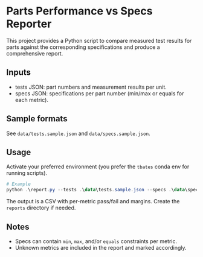 # Parts Performance vs Specs Reporter

This project provides a Python script to compare measured test results for parts against the corresponding specifications and produce a comprehensive report.

## Inputs
- tests JSON: part numbers and measurement results per unit.
- specs JSON: specifications per part number (min/max or equals for each metric).

## Sample formats
See `data/tests.sample.json` and `data/specs.sample.json`.

## Usage
Activate your preferred environment (you prefer the `tbates` conda env for running scripts).

```powershell
# Example
python .\report.py --tests .\data\tests.sample.json --specs .\data\specs.sample.json --out .\reports\report.csv
```

The output is a CSV with per-metric pass/fail and margins. Create the `reports` directory if needed.

## Notes
- Specs can contain `min`, `max`, and/or `equals` constraints per metric.
- Unknown metrics are included in the report and marked accordingly.
